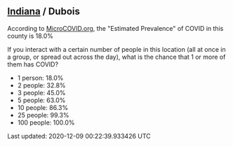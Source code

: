 
## [Indiana](/united-states/indiana) / Dubois

According to [MicroCOVID.org](http://microcovid.org),
the "Estimated Prevalence" of COVID in this county is 18.0%

If you interact with a certain number of people in this location
(all at once in a group, or spread out across the day), what is the chance that
1 or more of them has COVID?

- 1 person: 18.0%
- 2 people: 32.8%
- 3 people: 45.0%
- 5 people: 63.0%
- 10 people: 86.3%
- 25 people: 99.3%
- 100 people: 100.0%

Last updated: 2020-12-09 00:22:39.933426 UTC
